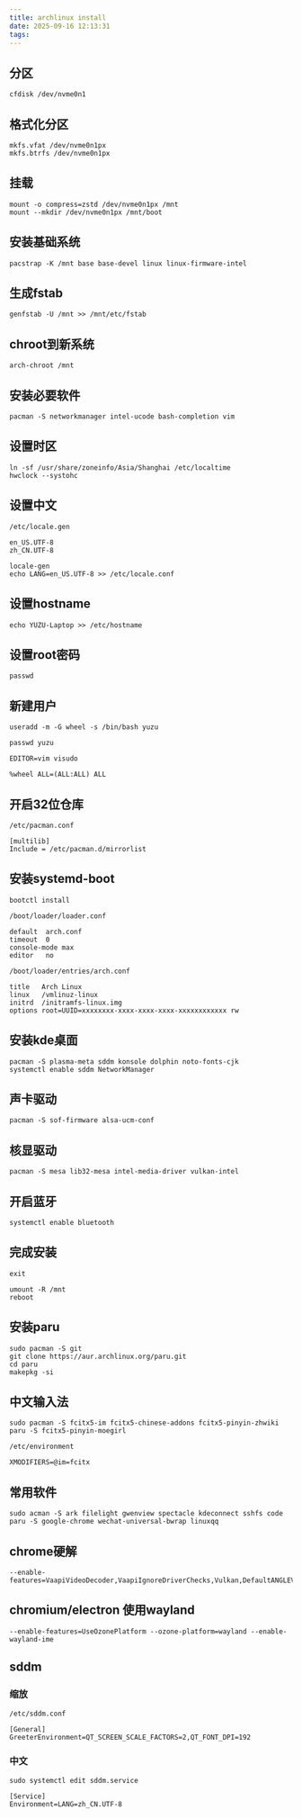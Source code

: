 ```yaml
---
title: archlinux install
date: 2025-09-16 12:13:31
tags:
---
```

## 分区
```
cfdisk /dev/nvme0n1
```
## 格式化分区
```
mkfs.vfat /dev/nvme0n1px
mkfs.btrfs /dev/nvme0n1px
```
## 挂载
```
mount -o compress=zstd /dev/nvme0n1px /mnt
mount --mkdir /dev/nvme0n1px /mnt/boot
```
## 安装基础系统
```
pacstrap -K /mnt base base-devel linux linux-firmware-intel
```
## 生成fstab
```
genfstab -U /mnt >> /mnt/etc/fstab
```
## chroot到新系统
```
arch-chroot /mnt
```
## 安装必要软件
```
pacman -S networkmanager intel-ucode bash-completion vim
```
## 设置时区
```
ln -sf /usr/share/zoneinfo/Asia/Shanghai /etc/localtime
hwclock --systohc
```
## 设置中文
`/etc/locale.gen`
```
en_US.UTF-8
zh_CN.UTF-8
```
```
locale-gen
echo LANG=en_US.UTF-8 >> /etc/locale.conf
```
## 设置hostname
```
echo YUZU-Laptop >> /etc/hostname
```
## 设置root密码
```
passwd
```
## 新建用户
```
useradd -m -G wheel -s /bin/bash yuzu
```
```
passwd yuzu
```
```
EDITOR=vim visudo
```
```
%wheel ALL=(ALL:ALL) ALL
```
## 开启32位仓库
`/etc/pacman.conf`
```
[multilib]
Include = /etc/pacman.d/mirrorlist
```
## 安装systemd-boot
```
bootctl install
```
`/boot/loader/loader.conf`
```
default  arch.conf
timeout  0
console-mode max
editor   no
```
`/boot/loader/entries/arch.conf`
```
title   Arch Linux
linux   /vmlinuz-linux
initrd  /initramfs-linux.img
options root=UUID=xxxxxxxx-xxxx-xxxx-xxxx-xxxxxxxxxxxx rw
```
## 安装kde桌面
```
pacman -S plasma-meta sddm konsole dolphin noto-fonts-cjk
systemctl enable sddm NetworkManager
```
## 声卡驱动
```
pacman -S sof-firmware alsa-ucm-conf
```
## 核显驱动
```
pacman -S mesa lib32-mesa intel-media-driver vulkan-intel
```
## 开启蓝牙
```
systemctl enable bluetooth
```
## 完成安装
```
exit
```
```
umount -R /mnt
reboot
```
## 安装paru
```
sudo pacman -S git
git clone https://aur.archlinux.org/paru.git
cd paru
makepkg -si
```
## 中文输入法
```
sudo pacman -S fcitx5-im fcitx5-chinese-addons fcitx5-pinyin-zhwiki
paru -S fcitx5-pinyin-moegirl
```
`/etc/environment`
```
XMODIFIERS=@im=fcitx
```
## 常用软件
```
sudo acman -S ark filelight gwenview spectacle kdeconnect sshfs code
paru -S google-chrome wechat-universal-bwrap linuxqq
```
## chrome硬解
```
--enable-features=VaapiVideoDecoder,VaapiIgnoreDriverChecks,Vulkan,DefaultANGLEVulkan,VulkanFromANGLE
```
## chromium/electron 使用wayland
```
--enable-features=UseOzonePlatform --ozone-platform=wayland --enable-wayland-ime
``` 
## sddm
### 缩放
`/etc/sddm.conf`
```
[General]
GreeterEnvironment=QT_SCREEN_SCALE_FACTORS=2,QT_FONT_DPI=192
```
### 中文
```
sudo systemctl edit sddm.service
```
```
[Service]
Environment=LANG=zh_CN.UTF-8
```
